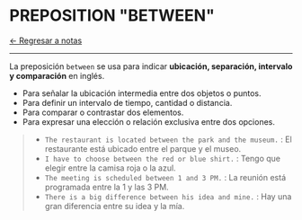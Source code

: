 # PREPOSITION "BETWEEN"

[← Regresar a notas](../../README.md) <br>

---

La preposición `between` se usa para indicar **ubicación, separación, intervalo y comparación** en inglés.
- Para señalar la ubicación intermedia entre dos objetos o puntos.
- Para definir un intervalo de tiempo, cantidad o distancia.
- Para comparar o contrastar dos elementos.
- Para expresar una elección o relación exclusiva entre dos opciones.

> - `The restaurant is located between the park and the museum.` : El restaurante está ubicado entre el parque y el museo.
> - `I have to choose between the red or blue shirt.` : Tengo que elegir entre la camisa roja o la azul.
> - `The meeting is scheduled between 1 and 3 PM.` : La reunión está programada entre la 1 y las 3 PM.
> - `There is a big difference between his idea and mine.` : Hay una gran diferencia entre su idea y la mía.
